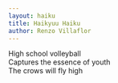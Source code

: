 ```yaml
---
layout: haiku
title: Haikyuu Haiku
author: Renzo Villaflor
---
```


High school volleyball<br>
Captures the essence of youth<br>
The crows will fly high<br>
